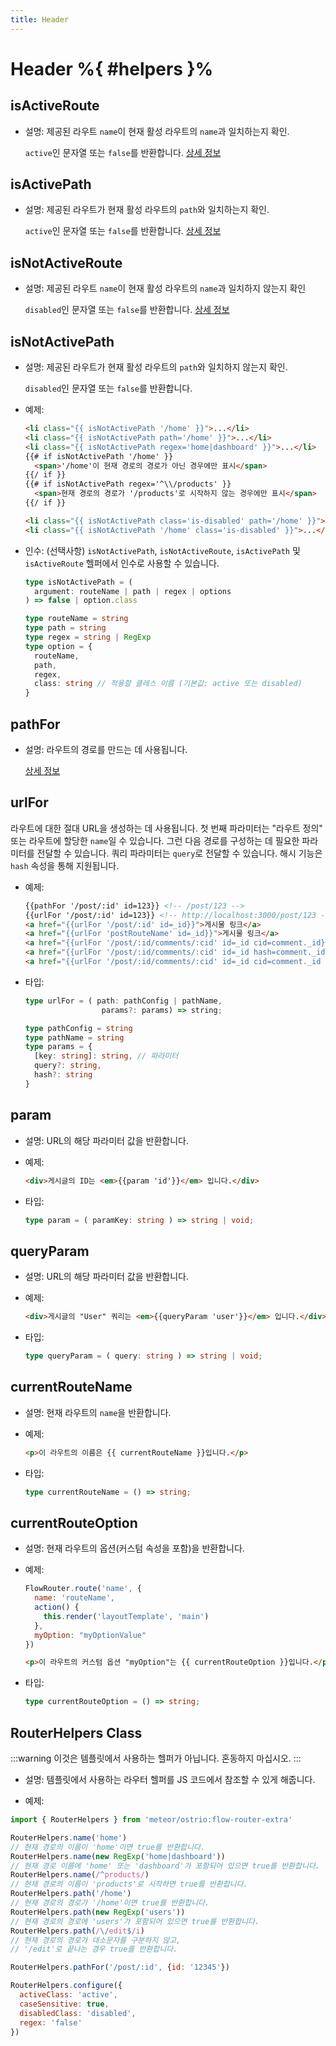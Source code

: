 ```yaml
---
title: Header
---
```


# Header %{ #helpers }%

## isActiveRoute

- 설명: 제공된 라우트 `name`이 현재 활성 라우트의 `name`과 일치하는지 확인. <br>

  `active`인 문자열 또는 `false`를 반환합니다.
  [상세 정보](#isnotactivepath)

## isActivePath

- 설명: 제공된 라우트가 현재 활성 라우트의 `path`와 일치하는지 확인.

  `active`인 문자열 또는 `false`를 반환합니다.
  [상세 정보](#isnotactivepath)

## isNotActiveRoute

- 설명: 제공된 라우트 `name`이 현재 활성 라우트의 `name`과 일치하지 않는지 확인

  `disabled`인 문자열 또는 `false`를 반환합니다.
  [상세 정보](#isnotactivepath)

## isNotActivePath

- 설명: 제공된 라우트가 현재 활성 라우트의 `path`와 일치하지 않는지 확인.

  `disabled`인 문자열 또는 `false`를 반환합니다.
  
- 예제:
  ```html
  <li class="{{ isNotActivePath '/home' }}">...</li>
  <li class="{{ isNotActivePath path='/home' }}">...</li>
  <li class="{{ isNotActivePath regex='home|dashboard' }}">...</li>
  {{# if isNotActivePath '/home' }}
    <span>'/home'이 현재 경로의 경로가 아닌 경우에만 표시</span>
  {{/ if }}
  {{# if isNotActivePath regex='^\\/products' }}
    <span>현재 경로의 경로가 '/products'로 시작하지 않는 경우에만 표시</span>
  {{/ if }}
  
  <li class="{{ isNotActivePath class='is-disabled' path='/home' }}">...</li>
  <li class="{{ isNotActivePath '/home' class='is-disabled' }}">...</li>
  ```
  
- 인수: (선택사항) `isNotActivePath`, `isNotActiveRoute`, `isActivePath` 및 `isActiveRoute` 헬퍼에서 인수로 사용할 수 있습니다.
  ```ts
  type isNotActivePath = (
    argument: routeName | path | regex | options
  ) => false | option.class
  
  type routeName = string
  type path = string
  type regex = string | RegExp
  type option = {
    routeName,
    path,
    regex,
    class: string // 적용할 클레스 이름 (기본값: active 또는 disabled)
  }
  ```
  
## pathFor

- 설명: 라우트의 경로를 만드는 데 사용됩니다.

  [상세 정보](#urlfor)

## urlFor

라우트에 대한 절대 URL을 생성하는 데 사용됩니다.
첫 번째 파라미터는 "라우트 정의" 또는 라우트에 할당한 `name`일 수 있습니다.
그런 다음 경로를 구성하는 데 필요한 파라미터를 전달할 수 있습니다.
쿼리 파라미터는 `query`로 전달할 수 있습니다.
해시 기능은 `hash` 속성을 통해 지원됩니다.

- 예제:
  ```html
  {{pathFor '/post/:id' id=123}} <!-- /post/123 -->  
  {{urlFor '/post/:id' id=123}} <!-- http://localhost:3000/post/123 -->  
  <a href="{{urlFor '/post/:id' id=_id}}">게시물 링크</a>
  <a href="{{urlFor 'postRouteName' id=_id}}">게시물 링크</a>
  <a href="{{urlFor '/post/:id/comments/:cid' id=_id cid=comment._id}}">게시물의 댓글 링크</a>
  <a href="{{urlFor '/post/:id/comments/:cid' id=_id hash=comment._id}}">댓글 이동 위치</a>
  <a href="{{urlFor '/post/:id/comments/:cid' id=_id cid=comment._id query='back=yes&more=true'}}">쿼리 파라미터를 가진 게시물의 댓글 링크</a>
  ```

- 타입:
  ```ts
  type urlFor = ( path: pathConfig | pathName,
                   params?: params) => string;
  
  type pathConfig = string
  type pathName = string
  type params = {
    [key: string]: string, // 파라미터
    query?: string,
    hash?: string
  }
  ```

## param

- 설명: URL의 해당 파라미터 값을 반환합니다.

- 예제:
  ```html
  <div>게시글의 ID는 <em>{{param 'id'}}</em> 입니다.</div>
  ```

- 타입:
  ```ts
  type param = ( paramKey: string ) => string | void;
  ```

## queryParam

- 설명: URL의 해당 파라미터 값을 반환합니다.

- 예제:
  ```html
  <div>게시글의 "User" 쿼리는 <em>{{queryParam 'user'}}</em> 입니다.</div>
  ```

- 타입:
  ```ts
  type queryParam = ( query: string ) => string | void;
  ```

## currentRouteName

- 설명: 현재 라우트의 `name`을 반환합니다.

- 예제:
  ```html
  <p>이 라우트의 이름은 {{ currentRouteName }}입니다.</p>
  ```

- 타입:
  ```ts
  type currentRouteName = () => string;
  ```

## currentRouteOption

- 설명: 현재 라우트의 옵션(커스텀 속성을 포함)을 반환합니다.

- 예제:
  ```js
  FlowRouter.route('name', {
    name: 'routeName',
    action() {
      this.render('layoutTemplate', 'main')
    },
    myOption: "myOptionValue"
  })
  ```

  ```html
  <p>이 라우트의 커스텀 옵션 "myOption"는 {{ currentRouteOption }}입니다.</p>
  ```

- 타입:
  ```ts
  type currentRouteOption = () => string;
  ```

## RouterHelpers Class

:::warning
이것은 템플릿에서 사용하는 헬퍼가 아닙니다. 혼동하지 마십시오.
:::

- 설명: 템플릿에서 사용하는 라우터 헬퍼를 JS 코드에서 참조할 수 있게 해줍니다.

- 예제:
```js
import { RouterHelpers } from 'meteor/ostrio:flow-router-extra'

RouterHelpers.name('home')
// 현재 경로의 이름이 'home'이면 true를 반환합니다.
RouterHelpers.name(new RegExp('home|dashboard'))
// 현재 경로 이름에 'home' 또는 'dashboard'가 포함되어 있으면 true를 반환합니다.
RouterHelpers.name(/^products/)
// 현재 경로의 이름이 'products'로 시작하면 true를 반환합니다.
RouterHelpers.path('/home')
// 현재 경로의 경로가 '/home'이면 true를 반환합니다.
RouterHelpers.path(new RegExp('users'))
// 현재 경로의 경로에 'users'가 포함되어 있으면 true를 반환합니다.
RouterHelpers.path(/\/edit$/i)
// 현재 경로의 경로가 대소문자를 구분하지 않고,
// '/edit'로 끝나는 경우 true를 반환합니다.

RouterHelpers.pathFor('/post/:id', {id: '12345'})

RouterHelpers.configure({
  activeClass: 'active',
  caseSensitive: true,
  disabledClass: 'disabled',
  regex: 'false'
})
```














